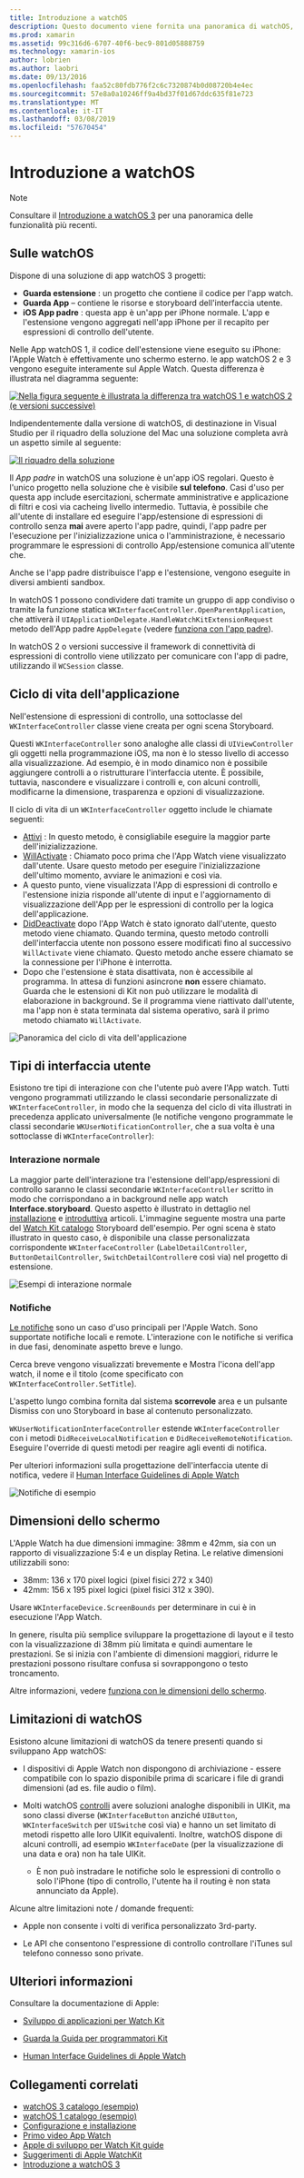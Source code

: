 ```yaml
---
title: Introduzione a watchOS
description: Questo documento viene fornita una panoramica di watchOS, che descrive il ciclo di vita dell'applicazione, i tipi di interfaccia utente, le dimensioni dello schermo, limitazioni e altro ancora.
ms.prod: xamarin
ms.assetid: 99c316d6-6707-40f6-bec9-801d05888759
ms.technology: xamarin-ios
author: lobrien
ms.author: laobri
ms.date: 09/13/2016
ms.openlocfilehash: faa52c80fdb776f2c6c7320874b0d08720b4e4ec
ms.sourcegitcommit: 57e8a0a10246ff9a4bd37f01d67ddc635f81e723
ms.translationtype: MT
ms.contentlocale: it-IT
ms.lasthandoff: 03/08/2019
ms.locfileid: "57670454"
---
```

# <a name="introduction-to-watchos"></a>Introduzione a watchOS

> [!NOTE]
> Consultare il [Introduzione a watchOS 3](~/ios/watchos/platform/introduction-to-watchos3/index.md) per una panoramica delle funzionalità più recenti.

## <a name="about-watchos"></a>Sulle watchOS

Dispone di una soluzione di app watchOS 3 progetti:

- **Guarda estensione** : un progetto che contiene il codice per l'app watch.
- **Guarda App** – contiene le risorse e storyboard dell'interfaccia utente.
- **iOS App padre** : questa app è un'app per iPhone normale. L'app e l'estensione vengono aggregati nell'app iPhone per il recapito per espressioni di controllo dell'utente.

Nelle App watchOS 1, il codice dell'estensione viene eseguito su iPhone: l'Apple Watch è effettivamente uno schermo esterno. le app watchOS 2 e 3 vengono eseguite interamente sul Apple Watch. Questa differenza è illustrata nel diagramma seguente:

[ ![](intro-to-watchos-images/arch-sml.png "Nella figura seguente è illustrata la differenza tra watchOS 1 e watchOS 2 (e versioni successive)")](intro-to-watchos-images/arch.png#lightbox)

Indipendentemente dalla versione di watchOS, di destinazione in Visual Studio per il riquadro della soluzione del Mac una soluzione completa avrà un aspetto simile al seguente:

[![](intro-to-watchos-images/projectstructure-sml.png "Il riquadro della soluzione")](intro-to-watchos-images/projectstructure.png#lightbox)

Il *App padre* in watchOS una soluzione è un'app iOS regolari. Questo è l'unico progetto nella soluzione che è visibile **sul telefono**. Casi d'uso per questa app include esercitazioni, schermate amministrative e applicazione di filtri e così via cacheing livello intermedio. Tuttavia, è possibile che all'utente di installare ed eseguire l'app/estensione di espressioni di controllo senza **mai** avere aperto l'app padre, quindi, l'app padre per l'esecuzione per l'inizializzazione unica o l'amministrazione, è necessario programmare le espressioni di controllo App/estensione comunica all'utente che.

Anche se l'app padre distribuisce l'app e l'estensione, vengono eseguite in diversi ambienti sandbox.

In watchOS 1 possono condividere dati tramite un gruppo di app condiviso o tramite la funzione statica `WKInterfaceController.OpenParentApplication`, che attiverà il `UIApplicationDelegate.HandleWatchKitExtensionRequest` metodo dell'App padre `AppDelegate` (vedere [funziona con l'app padre](~/ios/watchos/app-fundamentals/parent-app.md)).

In watchOS 2 o versioni successive il framework di connettività di espressioni di controllo viene utilizzato per comunicare con l'app di padre, utilizzando il `WCSession` classe.

## <a name="application-lifecycle"></a>Ciclo di vita dell'applicazione

Nell'estensione di espressioni di controllo, una sottoclasse del `WKInterfaceController` classe viene creata per ogni scena Storyboard.

Questi `WKInterfaceController` sono analoghe alle classi di `UIViewController` gli oggetti nella programmazione iOS, ma non è lo stesso livello di accesso alla visualizzazione.
Ad esempio, è in modo dinamico non è possibile aggiungere controlli a o ristrutturare l'interfaccia utente.
È possibile, tuttavia, nascondere e visualizzare i controlli e, con alcuni controlli, modificarne la dimensione, trasparenza e opzioni di visualizzazione.

Il ciclo di vita di un `WKInterfaceController` oggetto include le chiamate seguenti:

- [Attivi](xref:WatchKit.WKInterfaceController.Awake*) : In questo metodo, è consigliabile eseguire la maggior parte dell'inizializzazione.
- [WillActivate](xref:WatchKit.WKInterfaceController.WillActivate) : Chiamato poco prima che l'App Watch viene visualizzato dall'utente. Usare questo metodo per eseguire l'inizializzazione dell'ultimo momento, avviare le animazioni e così via.
- A questo punto, viene visualizzata l'App di espressioni di controllo e l'estensione inizia risponde all'utente di input e l'aggiornamento di visualizzazione dell'App per le espressioni di controllo per la logica dell'applicazione.
- [DidDeactivate](xref:WatchKit.WKInterfaceController.DidDeactivate) dopo l'App Watch è stato ignorato dall'utente, questo metodo viene chiamato. Quando termina, questo metodo controlli dell'interfaccia utente non possono essere modificati fino al successivo `WillActivate` viene chiamato. Questo metodo anche essere chiamato se la connessione per l'iPhone è interrotta.
- Dopo che l'estensione è stata disattivata, non è accessibile al programma. In attesa di funzioni asincrone **non** essere chiamato. Guarda che le estensioni di Kit non può utilizzare le modalità di elaborazione in background. Se il programma viene riattivato dall'utente, ma l'app non è stata terminata dal sistema operativo, sarà il primo metodo chiamato `WillActivate`.

![](intro-to-watchos-images/wkinterfacecontrollerlifecycle.png "Panoramica del ciclo di vita dell'applicazione")

## <a name="types-of-user-interface"></a>Tipi di interfaccia utente

Esistono tre tipi di interazione con che l'utente può avere l'App watch.
Tutti vengono programmati utilizzando le classi secondarie personalizzate di `WKInterfaceController`, in modo che la sequenza del ciclo di vita illustrati in precedenza applicato universalmente (le notifiche vengono programmate le classi secondarie `WKUserNotificationController`, che a sua volta è una sottoclasse di `WKInterfaceController`):

### <a name="normal-interaction"></a>Interazione normale

La maggior parte dell'interazione tra l'estensione dell'app/espressioni di controllo saranno le classi secondarie `WKInterfaceController` scritto in modo che corrispondano a in background nelle app watch **Interface.storyboard**. Questo aspetto è illustrato in dettaglio nel [installazione](~/ios/watchos/get-started/installation.md) e [introduttiva](~/ios/watchos/get-started/index.md) articoli.
L'immagine seguente mostra una parte del [Watch Kit catalogo](https://developer.xamarin.com/samples/monotouch/watchOS/WatchKitCatalog/) Storyboard dell'esempio. Per ogni scena è stato illustrato in questo caso, è disponibile una classe personalizzata corrispondente `WKInterfaceController` (`LabelDetailController`, `ButtonDetailController`, `SwitchDetailController`e così via) nel progetto di estensione.

![](intro-to-watchos-images/scenes.png "Esempi di interazione normale")

### <a name="notifications"></a>Notifiche

[Le notifiche](~/ios/watchos/platform/notifications.md) sono un caso d'uso principali per l'Apple Watch. Sono supportate notifiche locali e remote. L'interazione con le notifiche si verifica in due fasi, denominate aspetto breve e lungo.

Cerca breve vengono visualizzati brevemente e Mostra l'icona dell'app watch, il nome e il titolo (come specificato con `WKInterfaceController.SetTitle`).

L'aspetto lungo combina fornita dal sistema **scorrevole** area e un pulsante Dismiss con uno Storyboard in base al contenuto personalizzato.

`WKUserNotificationInterfaceController` estende `WKInterfaceController` con i metodi `DidReceiveLocalNotification` e `DidReceiveRemoteNotification`.
Eseguire l'override di questi metodi per reagire agli eventi di notifica.

Per ulteriori informazioni sulla progettazione dell'interfaccia utente di notifica, vedere il [Human Interface Guidelines di Apple Watch](https://developer.apple.com/library/prerelease/ios/documentation/UserExperience/Conceptual/WatchHumanInterfaceGuidelines/Notifications.html#//apple_ref/doc/uid/TP40014992-CH20-SW1)

![](intro-to-watchos-images/notifications.png "Notifiche di esempio")

## <a name="screen-sizes"></a>Dimensioni dello schermo

L'Apple Watch ha due dimensioni immagine: 38mm e 42mm, sia con un rapporto di visualizzazione 5:4 e un display Retina. Le relative dimensioni utilizzabili sono:

- 38mm: 136 x 170 pixel logici (pixel fisici 272 x 340)
- 42mm: 156 x 195 pixel logici (pixel fisici 312 x 390).

Usare `WKInterfaceDevice.ScreenBounds` per determinare in cui è in esecuzione l'App Watch.

In genere, risulta più semplice sviluppare la progettazione di layout e il testo con la visualizzazione di 38mm più limitata e quindi aumentare le prestazioni.
Se si inizia con l'ambiente di dimensioni maggiori, ridurre le prestazioni possono risultare confusa si sovrappongono o testo troncamento.

Altre informazioni, vedere [funziona con le dimensioni dello schermo](~/ios/watchos/app-fundamentals/screen-sizes.md).


## <a name="limitations-of-watchos"></a>Limitazioni di watchOS

Esistono alcune limitazioni di watchOS da tenere presenti quando si sviluppano App watchOS:

- I dispositivi di Apple Watch non dispongono di archiviazione - essere compatibile con lo spazio disponibile prima di scaricare i file di grandi dimensioni (ad es. file audio o film).

- Molti watchOS [controlli](~/ios/watchos/user-interface/index.md) avere soluzioni analoghe disponibili in UIKit, ma sono classi diverse (`WKInterfaceButton` anziché `UIButton`, `WKInterfaceSwitch` per `UISwitch`e così via) e hanno un set limitato di metodi rispetto alle loro UIKit equivalenti. Inoltre, watchOS dispone di alcuni controlli, ad esempio `WKInterfaceDate` (per la visualizzazione di una data e ora) non ha tale UIKit.

  - È non può instradare le notifiche solo le espressioni di controllo o solo l'iPhone (tipo di controllo, l'utente ha il routing è non stata annunciato da Apple).

Alcune altre limitazioni note / domande frequenti:

- Apple non consente i volti di verifica personalizzato 3rd-party.

- Le API che consentono l'espressione di controllo controllare l'iTunes sul telefono connesso sono private.


## <a name="further-reading"></a>Ulteriori informazioni

Consultare la documentazione di Apple:

* [Sviluppo di applicazioni per Watch Kit](https://developer.apple.com/library/prerelease/ios/documentation/General/Conceptual/WatchKitProgrammingGuide/index.html#//apple_ref/doc/uid/TP40014969-CH8-SW1)

* [Guarda la Guida per programmatori Kit](https://developer.apple.com/library/prerelease/ios/documentation/General/Conceptual/WatchKitProgrammingGuide/DesigningaWatchKitApp.html)

* [Human Interface Guidelines di Apple Watch](https://developer.apple.com/library/prerelease/ios/documentation/UserExperience/Conceptual/WatchHumanInterfaceGuidelines/index.html#//apple_ref/doc/uid/TP40014992-CH3-SW1)


## <a name="related-links"></a>Collegamenti correlati

- [watchOS 3 catalogo (esempio)](https://developer.xamarin.com/samples/monotouch/watchOS/WatchKitCatalog/)
- [watchOS 1 catalogo (esempio)](https://developer.xamarin.com/samples/monotouch/watchOS/WatchKitCatalog/)
- [Configurazione e installazione](~/ios/watchos/get-started/installation.md)
- [Primo video App Watch](https://blog.xamarin.com/your-first-watch-kit-app/)
- [Apple di sviluppo per Watch Kit guide](https://developer.apple.com/library/prerelease/ios/documentation/General/Conceptual/WatchKitProgrammingGuide/index.html)
- [Suggerimenti di Apple WatchKit](https://developer.apple.com/watchkit/tips/)
- [Introduzione a watchOS 3](~/ios/watchos/platform/introduction-to-watchos3/index.md)
